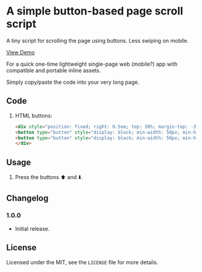 # A simple button-based page scroll script

A tiny script for scrolling the page using buttons.  Less swiping on mobile.

[View Demo](https://codepen.io/ryanbriscall/pen/YzXKjBN)

For a quick one-time lightweight single-page web (mobile?) app with compatible and portable inline assets.

Simply copy/paste the code into your very long page.

## Code

1. HTML buttons:

   ```html
   <div style="position: fixed; right: 0.5em; top: 50%; margin-top: -3em">
   <button type="button" style="display: block; min-width: 50px; min-height: 50px;" onclick="window.scrollTo(0,window.pageYOffset-window.innerHeight);">⬆️</button>
   <button type="button" style="display: block; min-width: 50px; min-height: 50px;" onclick="window.scrollTo(0,window.pageYOffset+window.innerHeight);">⬇️</button>
   </div>
   ```

## Usage

1. Press the buttons ⬆️ and ⬇️.

## Changelog

### 1.0.0

 - Initial release.

## License

Licensed under the MIT, see the `LICENSE` file for more details.
